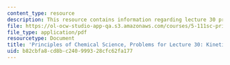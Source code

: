 ```yaml
---
content_type: resource
description: This resource contains information regarding lecture 30 problem.
file: https://ol-ocw-studio-app-qa.s3.amazonaws.com/courses/5-111sc-principles-of-chemical-science-fall-2014/b82cbfa8cd8bc240999328cfc62fa177_MIT5_111F14_Lec30Prob.pdf
file_type: application/pdf
resourcetype: Document
title: 'Principles of Chemical Science, Problems for Lecture 30: Kinetics: Rate Laws'
uid: b82cbfa8-cd8b-c240-9993-28cfc62fa177
---
```

